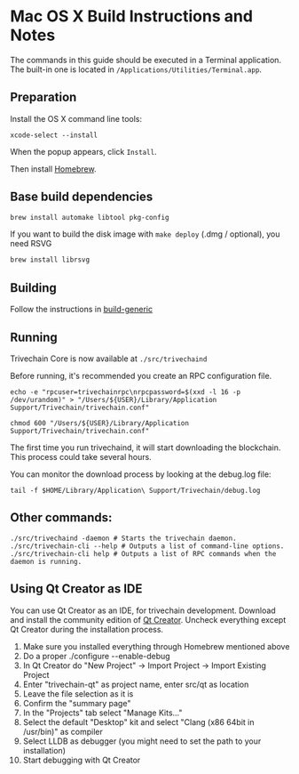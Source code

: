 Mac OS X Build Instructions and Notes
====================================
The commands in this guide should be executed in a Terminal application.
The built-in one is located in `/Applications/Utilities/Terminal.app`.

Preparation
-----------
Install the OS X command line tools:

`xcode-select --install`

When the popup appears, click `Install`.

Then install [Homebrew](https://brew.sh).

Base build dependencies
-----------------------

```bash
brew install automake libtool pkg-config
```

If you want to build the disk image with `make deploy` (.dmg / optional), you need RSVG
```bash
brew install librsvg
```

Building
--------

Follow the instructions in [build-generic](build-generic.md)

Running
-------

Trivechain Core is now available at `./src/trivechaind`

Before running, it's recommended you create an RPC configuration file.

    echo -e "rpcuser=trivechainrpc\nrpcpassword=$(xxd -l 16 -p /dev/urandom)" > "/Users/${USER}/Library/Application Support/Trivechain/trivechain.conf"

    chmod 600 "/Users/${USER}/Library/Application Support/Trivechain/trivechain.conf"

The first time you run trivechaind, it will start downloading the blockchain. This process could take several hours.

You can monitor the download process by looking at the debug.log file:

    tail -f $HOME/Library/Application\ Support/Trivechain/debug.log

Other commands:
-------

    ./src/trivechaind -daemon # Starts the trivechain daemon.
    ./src/trivechain-cli --help # Outputs a list of command-line options.
    ./src/trivechain-cli help # Outputs a list of RPC commands when the daemon is running.

Using Qt Creator as IDE
------------------------
You can use Qt Creator as an IDE, for trivechain development.
Download and install the community edition of [Qt Creator](https://www.qt.io/download/).
Uncheck everything except Qt Creator during the installation process.

1. Make sure you installed everything through Homebrew mentioned above
2. Do a proper ./configure --enable-debug
3. In Qt Creator do "New Project" -> Import Project -> Import Existing Project
4. Enter "trivechain-qt" as project name, enter src/qt as location
5. Leave the file selection as it is
6. Confirm the "summary page"
7. In the "Projects" tab select "Manage Kits..."
8. Select the default "Desktop" kit and select "Clang (x86 64bit in /usr/bin)" as compiler
9. Select LLDB as debugger (you might need to set the path to your installation)
10. Start debugging with Qt Creator
